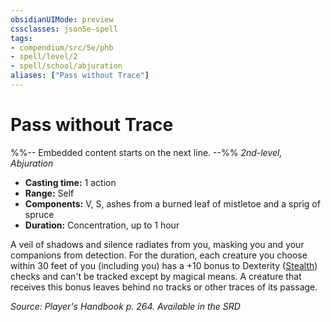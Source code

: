 ```yaml
---
obsidianUIMode: preview
cssclasses: json5e-spell
tags:
- compendium/src/5e/phb
- spell/level/2
- spell/school/abjuration
aliases: ["Pass without Trace"]
---
```

# Pass without Trace
%%-- Embedded content starts on the next line. --%%
*2nd-level, Abjuration*  

- **Casting time:** 1 action
- **Range:** Self
- **Components:** V, S, ashes from a burned leaf of mistletoe and a sprig of spruce
- **Duration:** Concentration, up to 1 hour

A veil of shadows and silence radiates from you, masking you and your companions from detection. For the duration, each creature you choose within 30 feet of you (including you) has a +10 bonus to Dexterity ([Stealth](Mechanics/Rules/skills.md#Stealth)) checks and can't be tracked except by magical means. A creature that receives this bonus leaves behind no tracks or other traces of its passage.

*Source: Player's Handbook p. 264. Available in the <span title='Systems Reference Document (5.1)'>SRD</span>*